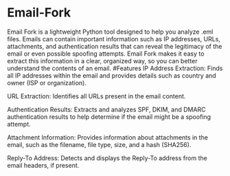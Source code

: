 # Email-Fork
Email Fork is a lightweight Python tool designed to help you analyze .eml files. Emails can contain important information such as IP addresses, URLs, attachments, and authentication results that can reveal the legitimacy of the email or even possible spoofing attempts. Email Fork makes it easy to extract this information in a clear, organized way, so you can better understand the contents of an email.
#Features
IP Address Extraction: Finds all IP addresses within the email and provides details such as country and owner (ISP or organization).

URL Extraction: Identifies all URLs present in the email content.

Authentication Results: Extracts and analyzes SPF, DKIM, and DMARC authentication results to help determine if the email might be a spoofing attempt.

Attachment Information: Provides information about attachments in the email, such as the filename, file type, size, and a hash (SHA256).

Reply-To Address: Detects and displays the Reply-To address from the email headers, if present.
